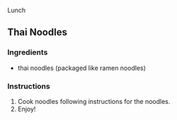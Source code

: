 Lunch

## Thai Noodles

### Ingredients

- thai noodles (packaged like ramen noodles)

### Instructions

1. Cook noodles following instructions for the noodles.
2. Enjoy!
